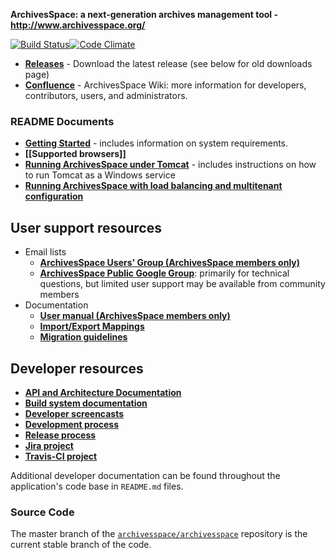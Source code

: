 **ArchivesSpace: a next-generation archives management tool - <http://www.archivesspace.org/>**

[![Build Status](http://54.187.182.145:8080/buildStatus/icon?job=ArchivesSpace)](http://54.187.182.145:8080/job/ArchivesSpace/)[![Code Climate](https://codeclimate.com/github/archivesspace/archivesspace.png)](https://codeclimate.com/github/archivesspace/archivesspace)

* **[Releases](https://github.com/archivesspace/archivesspace/releases)** - Download the latest release (see below for old downloads page)
* **[Confluence](http://wiki.archivesspace.org)** - ArchivesSpace Wiki: more information for developers, contributors, users, and administrators.

### README Documents

* **[Getting Started](https://github.com/archivesspace/archivesspace/#getting-started)** - includes information on system requirements.
* **[[Supported browsers]]**
* **[Running ArchivesSpace under Tomcat](https://github.com/archivesspace/archivesspace/blob/master/README_TOMCAT.md)** - includes instructions on how to run Tomcat as a Windows service
* **[Running ArchivesSpace with load balancing and multitenant configuration](https://github.com/archivesspace/archivesspace/tree/master/clustering#readme)**

## User support resources
* Email lists
    * **[ArchivesSpace Users' Group (ArchivesSpace members only)](http://lyralists.lyrasis.org/mailman/listinfo/archivesspace_users_group)** 
    * **[ArchivesSpace Public Google Group](http://groups.google.com/group/archivesspace)**: primarily for technical questions, but limited user support may be available from community members
* Documentation
    * **[User manual (ArchivesSpace members only)](https://docs.archivesspace.org)**
    * **[Import/Export Mappings](http://www.archivesspace.org/importexport)**
    * **[Migration guidelines](http://archivesspace.org/migrations)**

## Developer resources
* **[API and Architecture Documentation](http://archivesspace.github.com/archivesspace/doc/)**
* **[Build system documentation](https://github.com/hudmol/archivesspace/blob/master/build/README.md)**
* **[Developer screencasts](http://www.youtube.com/playlist?list=PLJFitFaE9AY_DDlhl3Kq_vFeX27F1yt6I)**
* **[Development process](https://archivesspace.atlassian.net/wiki/display/ADC/Development)**
* **[Release process](https://archivesspace.atlassian.net/wiki/display/ADC/Releases+and+Sprints)** 
* **[Jira project](https://development.archivesspace.org)**
* **[Travis-CI project](http://travis-ci.org/archivesspace/archivesspace)**

Additional developer documentation can be found throughout the application's code base in `README.md` files.

### Source Code
The master branch of the [`archivesspace/archivesspace`](https://github.com/archivesspace/archivesspace) repository is the current stable branch of the code.

